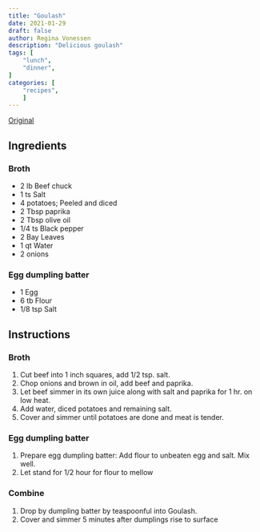 ```yaml
---
title: "Goulash"
date: 2021-01-29
draft: false
author: Regina Vonessen
description: "Delicious goulash"
tags: [
    "lunch",
    "dinner",
]
categories: [
    "recipes",
    ]
---
```


[Original](https://www.bigoven.com/recipe/june-meyers-authentic-hungarian-goulash-gulyas-leves/102931)

## Ingredients

### Broth

* 2 lb Beef chuck
* 1 ts Salt
* 4 potatoes; Peeled and diced
* 2 Tbsp paprika
* 2 Tbsp olive oil
* 1/4 ts Black pepper
* 2 Bay Leaves
* 1 qt Water
* 2 onions

### Egg dumpling batter

* 1 Egg
* 6 tb Flour
* 1/8 tsp Salt


## Instructions

### Broth

1. Cut beef into 1 inch squares, add 1/2 tsp. salt.
2. Chop onions and brown in oil, add beef and paprika.
3. Let beef simmer in its own juice along with salt and paprika for 1 hr. on low heat.
4. Add water, diced potatoes and remaining salt.
5. Cover and simmer until potatoes are done and meat is tender.

### Egg dumpling batter

1. Prepare egg dumpling batter: Add flour to unbeaten egg and salt. Mix well.
2. Let stand for 1/2 hour for flour to mellow

### Combine

1.  Drop by dumpling batter by teaspoonful into Goulash.
4.  Cover and simmer 5 minutes after dumplings rise to surface